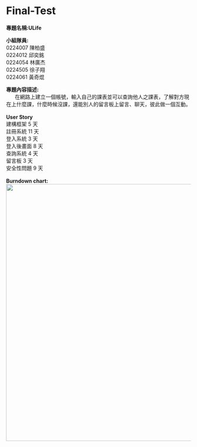 # Final-Test

<b>專題名稱:ULife</b>

<b>小組隊員:</b><br>
0224007 陳柏盛<br>
0224012 邱奕銘<br>
0224054 林廣杰<br>
0224505 徐子翔<br>
0224061 黃奇焜<br>

<b>專題內容描述:</b><br>
&nbsp;&nbsp;&nbsp;&nbsp;&nbsp;&nbsp;在網路上建立一個帳號，輸入自己的課表並可以查詢他人之課表，了解對方現在上什麼課，什麼時候沒課，還能別人的留言板上留言、聊天，彼此做一個互動。<br><br>
<b>User Story</b><br>
建構框架 5 天<br>
註冊系統 11 天<br>
登入系統 3 天<br>
登入後畫面 8 天<br>
查詢系統 4 天<br>
留言板 3 天<br>
安全性問題 9 天<br>
<br>
<b>Burndown chart:</b><br>
<img src = "https://fbcdn-sphotos-h-a.akamaihd.net/hphotos-ak-xfa1/v/t35.0-12/11426948_825737420852129_12090076_o.jpg?oh=7f536e118d553daa1ee0be47b3bd8bb9&oe=557AAC6B&__gda__=1434101284_2fda1572a95ddef27e3696189d2f80d9" width = 850 height = 700>
